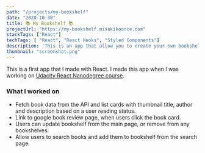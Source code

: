 ```yaml
---
path: "/projects/my-bookshelf"
date: "2020-10-30"
title: 📚 My Bookshelf 📚
projectUrl: "https://my-bookshelf.misakikoonce.com"
stackTags: ["React"]
techTags: [ "React", "React Hooks", "Styled Components"]
description: 'This is an app that allow you to create your own bookshelf. You can organize your books in three different bookshelves, "currently reading", "want to read", and "read".'
thumbnail: "screenshot.png"
---
```

This is a first app that I made with React. I made this app when I was working on [Udacity React Nanodegree course](https://www.udacity.com/course/react-nanodegree--nd019).

### What I worked on
- Fetch book data from the API and list cards with thumbnail title, author and description based on a user reading status.
- Link to google book review page, when users click the book card.
- Users can update bookshelf from the main page, or remove from any bookshelves.
- Allow users to search books and add them to bookshelf from the search page.